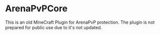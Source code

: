 # ArenaPvPCore
This is an old MineCraft Plugin for ArenaPvP protection. The plugin is not prepared for public use due to it's not updated.

